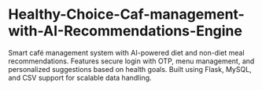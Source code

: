 # Healthy-Choice-Caf-management-with-AI-Recommendations-Engine
Smart café management system with AI-powered diet and non-diet meal recommendations. Features secure login with OTP, menu management, and personalized suggestions based on health goals. Built using Flask, MySQL, and CSV support for scalable data handling.
